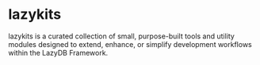 # lazykits
lazykits is a curated collection of small, purpose-built tools and utility modules designed to extend, enhance, or simplify development workflows within the LazyDB Framework.
